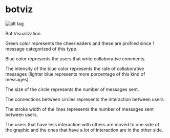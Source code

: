 # botviz
![alt tag](http://glob.ml/viz2.png)

Bot Visualization

Green color represents the cheerleaders and these are profiled since 1 message categorized of this type.

Blue color represents the users that write collaborative comments.

The intensity of the blue color represents the rate of collaborative messages (lighter blue represents more porcentage of this kind of messages).

The size of the circle represents the number of messages sent.

The connections between circles represents the interaction between users.

The stroke width of the lines represents the number of messages sent between users.

The users that have less interaction with others are moved to one side of the graphic and the ones that have a lot of interaction are in the other side.